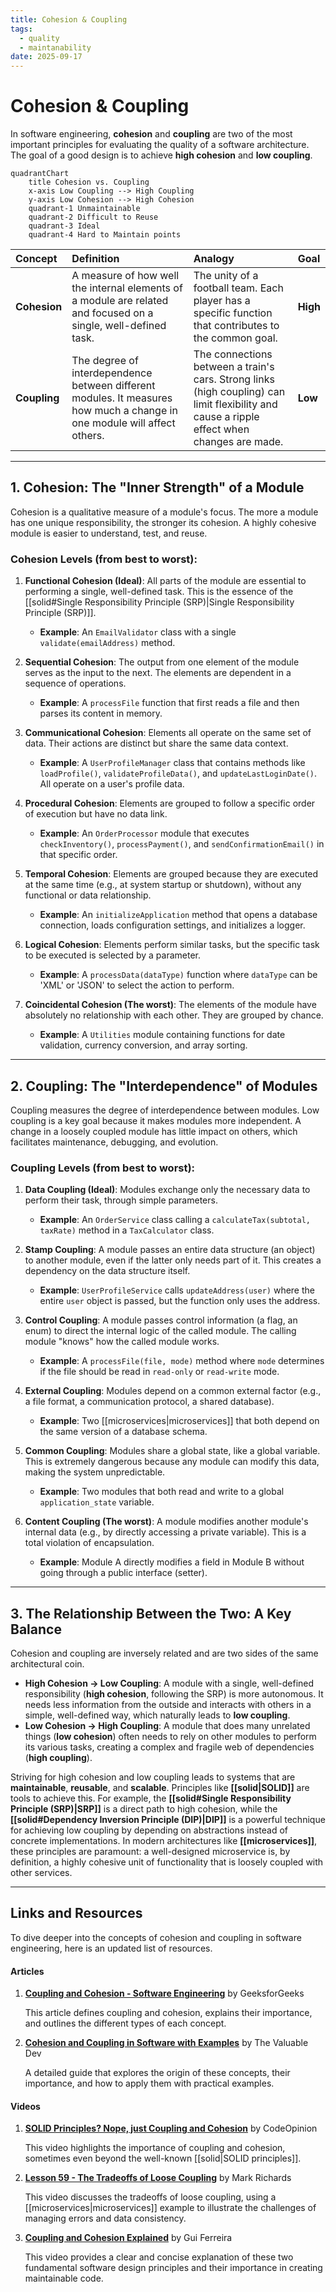```yaml
---
title: Cohesion & Coupling
tags:
  - quality
  - maintanability
date: 2025-09-17
---
```

# Cohesion & Coupling

In software engineering, **cohesion** and **coupling** are two of the most important principles for evaluating the quality of a software architecture. The goal of a good design is to achieve **high cohesion** and **low coupling**.

```mermaid
quadrantChart
    title Cohesion vs. Coupling
    x-axis Low Coupling --> High Coupling
    y-axis Low Cohesion --> High Cohesion
    quadrant-1 Unmaintainable
    quadrant-2 Difficult to Reuse
    quadrant-3 Ideal
    quadrant-4 Hard to Maintain points
```

| **Concept** | **Definition** | **Analogy** | **Goal** |
| :--- | :--- | :--- | :--- |
| **Cohesion** | A measure of how well the internal elements of a module are related and focused on a single, well-defined task. | The unity of a football team. Each player has a specific function that contributes to the common goal. | **High** |
| **Coupling** | The degree of interdependence between different modules. It measures how much a change in one module will affect others. | The connections between a train's cars. Strong links (high coupling) can limit flexibility and cause a ripple effect when changes are made. | **Low** |

---

## 1. Cohesion: The "Inner Strength" of a Module

Cohesion is a qualitative measure of a module's focus. The more a module has one unique responsibility, the stronger its cohesion. A highly cohesive module is easier to understand, test, and reuse.

### Cohesion Levels (from best to worst):

1.  **Functional Cohesion (Ideal)**: All parts of the module are essential to performing a single, well-defined task. This is the essence of the [[solid#Single Responsibility Principle (SRP)|Single Responsibility Principle (SRP)]].
    * **Example**: An `EmailValidator` class with a single `validate(emailAddress)` method.

2.  **Sequential Cohesion**: The output from one element of the module serves as the input to the next. The elements are dependent in a sequence of operations.
    * **Example**: A `processFile` function that first reads a file and then parses its content in memory.

3.  **Communicational Cohesion**: Elements all operate on the same set of data. Their actions are distinct but share the same data context.
    * **Example**: A `UserProfileManager` class that contains methods like `loadProfile()`, `validateProfileData()`, and `updateLastLoginDate()`. All operate on a user's profile data.

4.  **Procedural Cohesion**: Elements are grouped to follow a specific order of execution but have no data link.
    * **Example**: An `OrderProcessor` module that executes `checkInventory()`, `processPayment()`, and `sendConfirmationEmail()` in that specific order.

5.  **Temporal Cohesion**: Elements are grouped because they are executed at the same time (e.g., at system startup or shutdown), without any functional or data relationship.
    * **Example**: An `initializeApplication` method that opens a database connection, loads configuration settings, and initializes a logger.

6.  **Logical Cohesion**: Elements perform similar tasks, but the specific task to be executed is selected by a parameter.
    * **Example**: A `processData(dataType)` function where `dataType` can be 'XML' or 'JSON' to select the action to perform.

7.  **Coincidental Cohesion (The worst)**: The elements of the module have absolutely no relationship with each other. They are grouped by chance.
    * **Example**: A `Utilities` module containing functions for date validation, currency conversion, and array sorting.

---

## 2. Coupling: The "Interdependence" of Modules

Coupling measures the degree of interdependence between modules. Low coupling is a key goal because it makes modules more independent. A change in a loosely coupled module has little impact on others, which facilitates maintenance, debugging, and evolution.

### Coupling Levels (from best to worst):

1.  **Data Coupling (Ideal)**: Modules exchange only the necessary data to perform their task, through simple parameters.
    * **Example**: An `OrderService` class calling a `calculateTax(subtotal, taxRate)` method in a `TaxCalculator` class.

2.  **Stamp Coupling**: A module passes an entire data structure (an object) to another module, even if the latter only needs part of it. This creates a dependency on the data structure itself.
    * **Example**: `UserProfileService` calls `updateAddress(user)` where the entire `user` object is passed, but the function only uses the address.

3.  **Control Coupling**: A module passes control information (a flag, an enum) to direct the internal logic of the called module. The calling module "knows" how the called module works.
    * **Example**: A `processFile(file, mode)` method where `mode` determines if the file should be read in `read-only` or `read-write` mode.

4.  **External Coupling**: Modules depend on a common external factor (e.g., a file format, a communication protocol, a shared database).
    * **Example**: Two [[microservices|microservices]] that both depend on the same version of a database schema.

5.  **Common Coupling**: Modules share a global state, like a global variable. This is extremely dangerous because any module can modify this data, making the system unpredictable.
    * **Example**: Two modules that both read and write to a global `application_state` variable.

6.  **Content Coupling (The worst)**: A module modifies another module's internal data (e.g., by directly accessing a private variable). This is a total violation of encapsulation.
    * **Example**: Module A directly modifies a field in Module B without going through a public interface (setter).

---

## 3. The Relationship Between the Two: A Key Balance

Cohesion and coupling are inversely related and are two sides of the same architectural coin.

* **High Cohesion → Low Coupling**: A module with a single, well-defined responsibility (**high cohesion**, following the SRP) is more autonomous. It needs less information from the outside and interacts with others in a simple, well-defined way, which naturally leads to **low coupling**.
* **Low Cohesion → High Coupling**: A module that does many unrelated things (**low cohesion**) often needs to rely on other modules to perform its various tasks, creating a complex and fragile web of dependencies (**high coupling**).

Striving for high cohesion and low coupling leads to systems that are **maintainable**, **reusable**, and **scalable**. Principles like **[[solid|SOLID]]** are tools to achieve this. For example, the **[[solid#Single Responsibility Principle (SRP)|SRP]]** is a direct path to high cohesion, while the **[[solid#Dependency Inversion Principle (DIP)|DIP]]** is a powerful technique for achieving low coupling by depending on abstractions instead of concrete implementations. In modern architectures like **[[microservices]]**, these principles are paramount: a well-designed microservice is, by definition, a highly cohesive unit of functionality that is loosely coupled with other services.

---

## Links and Resources

To dive deeper into the concepts of cohesion and coupling in software engineering, here is an updated list of resources.

#### Articles

1. **[Coupling and Cohesion - Software Engineering](https://www.geeksforgeeks.org/software-engineering/software-engineering-coupling-and-cohesion/)** by GeeksforGeeks

    This article defines coupling and cohesion, explains their importance, and outlines the different types of each concept.

2. **[Cohesion and Coupling in Software with Examples](https://thevaluable.dev/cohesion-coupling-guide-examples/)** by The Valuable Dev

    A detailed guide that explores the origin of these concepts, their importance, and how to apply them with practical examples.

#### Videos

1. **[SOLID Principles? Nope, just Coupling and Cohesion](http://www.youtube.com/watch?v=YDNR_gfBk0Q)** by CodeOpinion

    This video highlights the importance of coupling and cohesion, sometimes even beyond the well-known [[solid|SOLID principles]].

2. **[Lesson 59 - The Tradeoffs of Loose Coupling](https://www.youtube.com/watch?v=XnBhVwm_Lws)** by Mark Richards

    This video discusses the tradeoffs of loose coupling, using a [[microservices|microservices]] example to illustrate the challenges of managing errors and data consistency.

3. **[Coupling and Cohesion Explained](http://www.youtube.com/watch?v=7pdrZDqEPIw)** by Gui Ferreira

    This video provides a clear and concise explanation of these two fundamental software design principles and their importance in creating maintainable code.